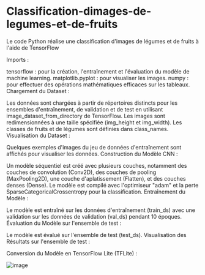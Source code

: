 # Classification-dimages-de-legumes-et-de-fruits
Le code Python réalise une classification d'images de légumes et de fruits à l'aide de TensorFlow


Imports :

tensorflow : pour la création, l'entraînement et l'évaluation du modèle de machine learning.
matplotlib.pyplot : pour visualiser les images.
numpy : pour effectuer des opérations mathématiques efficaces sur les tableaux.
Chargement du Dataset :

Les données sont chargées à partir de répertoires distincts pour les ensembles d'entraînement, de validation et de test en utilisant image_dataset_from_directory de TensorFlow.
Les images sont redimensionnées à une taille spécifiée (img_height et img_width).
Les classes de fruits et de légumes sont définies dans class_names.
Visualisation du Dataset :

Quelques exemples d'images du jeu de données d'entraînement sont affichés pour visualiser les données.
Construction du Modèle CNN :

Un modèle séquentiel est créé avec plusieurs couches, notamment des couches de convolution (Conv2D), des couches de pooling (MaxPooling2D), une couche d'aplatissement (Flatten), et des couches denses (Dense).
Le modèle est compilé avec l'optimiseur "adam" et la perte SparseCategoricalCrossentropy pour la classification.
Entraînement du Modèle :

Le modèle est entraîné sur les données d'entraînement (train_ds) avec une validation sur les données de validation (val_ds) pendant 10 époques.
Évaluation du Modèle sur l'ensemble de test :

Le modèle est évalué sur l'ensemble de test (test_ds).
Visualisation des Résultats sur l'ensemble de test :

Conversion du Modèle en TensorFlow Lite (TFLite) :

![image](https://github.com/Makkaoui-Mohammed/Classification-dimages-de-legumes-et-de-fruits/assets/108239380/33afd6d8-afc8-48ab-b326-2a4468f1d919)
